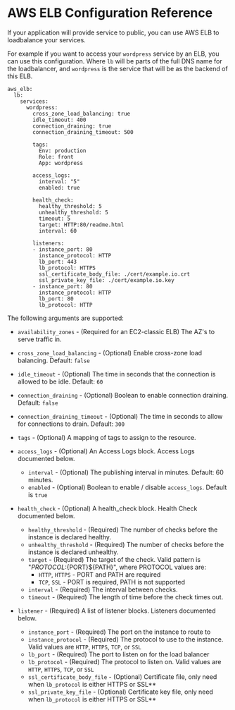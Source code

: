 # AWS ELB Configuration Reference

If your application will provide service to public, you can use AWS ELB to loadbalance your services.

For example if you want to access your `wordpress` service by an ELB, you can use this configuration. Where `lb` will be parts of the full DNS name for the loadbalancer, and `wordpress` is the service that will be as the backend of this ELB.

```
aws_elb:
  lb:
    services:
      wordpress:
        cross_zone_load_balancing: true
        idle_timeout: 400
        connection_draining: true
        connection_draining_timeout: 500

        tags:
          Env: production
          Role: front
          App: wordpress

        access_logs:
          interval: "5"
          enabled: true

        health_check:
          healthy_threshold: 5
          unhealthy_threshold: 5
          timeout: 5
          target: HTTP:80/readme.html
          interval: 60

        listeners:
        - instance_port: 80
          instance_protocol: HTTP
          lb_port: 443
          lb_protocol: HTTPS
          ssl_certificate_body_file: ./cert/example.io.crt
          ssl_private_key_file: ./cert/example.io.key
        - instance_port: 80
          instance_protocol: HTTP
          lb_port: 80
          lb_protocol: HTTP
```

The following arguments are supported:


* `availability_zones` - (Required for an EC2-classic ELB) The AZ's to serve traffic in.

* `cross_zone_load_balancing` - (Optional) Enable cross-zone load balancing. Default: `false`

* `idle_timeout` - (Optional) The time in seconds that the connection is allowed to be idle. Default: `60`

* `connection_draining` - (Optional) Boolean to enable connection draining. Default: `false`

* `connection_draining_timeout` - (Optional) The time in seconds to allow for connections to drain. Default: `300`

* `tags` - (Optional) A mapping of tags to assign to the resource.

* `access_logs` - (Optional) An Access Logs block. Access Logs documented below.
    * `interval` - (Optional) The publishing interval in minutes. Default: 60 minutes.
    * `enabled` - (Optional) Boolean to enable / disable `access_logs`. Default is `true`

* `health_check` - (Optional) A health_check block. Health Check documented below.
    * `healthy_threshold` - (Required) The number of checks before the instance is declared healthy.
    * `unhealthy_threshold` - (Required) The number of checks before the instance is declared unhealthy.
    * `target` - (Required) The target of the check. Valid pattern is "${PROTOCOL}:${PORT}${PATH}", where PROTOCOL values are:
        * `HTTP`, `HTTPS` - PORT and PATH are required
        * `TCP`, `SSL` - PORT is required, PATH is not supported
    * `interval` - (Required) The interval between checks.
    * `timeout` - (Required) The length of time before the check times out.

* `listener` - (Required) A list of listener blocks. Listeners documented below.
    * `instance_port` - (Required) The port on the instance to route to
    * `instance_protocol` - (Required) The protocol to use to the instance. Valid
      values are `HTTP`, `HTTPS`, `TCP`, or `SSL`
    * `lb_port` - (Required) The port to listen on for the load balancer
    * `lb_protocol` - (Required) The protocol to listen on. Valid values are `HTTP`,
      `HTTPS`, `TCP`, or `SSL`
    * `ssl_certificate_body_file` - (Optional) Certificate file, only need when `lb_protocol` is either HTTPS or SSL**
    * `ssl_private_key_file` - (Optional) Certificate key file, only need when `lb_protocol` is either HTTPS or SSL**





